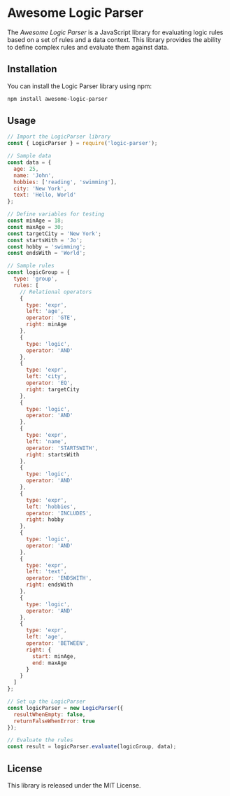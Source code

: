 # Awesome Logic Parser
The *Awesome Logic Parser* is a JavaScript library for evaluating logic rules based on a set of rules and a data context. This library provides the ability to define complex rules and evaluate them against data.

## Installation
You can install the Logic Parser library using npm:
```bash
npm install awesome-logic-parser
```

## Usage

```js
// Import the LogicParser library
const { LogicParser } = require('logic-parser');

// Sample data
const data = {
  age: 25,
  name: 'John',
  hobbies: ['reading', 'swimming'],
  city: 'New York',
  text: 'Hello, World'
};

// Define variables for testing
const minAge = 18;
const maxAge = 30;
const targetCity = 'New York';
const startsWith = 'Jo';
const hobby = 'swimming';
const endsWith = 'World';

// Sample rules
const logicGroup = {
  type: 'group',
  rules: [
    // Relational operators
    {
      type: 'expr',
      left: 'age',
      operator: 'GTE',
      right: minAge
    },
    {
      type: 'logic',
      operator: 'AND'
    },
    {
      type: 'expr',
      left: 'city',
      operator: 'EQ',
      right: targetCity
    },
    {
      type: 'logic',
      operator: 'AND'
    },
    {
      type: 'expr',
      left: 'name',
      operator: 'STARTSWITH',
      right: startsWith
    },
    {
      type: 'logic',
      operator: 'AND'
    },
    {
      type: 'expr',
      left: 'hobbies',
      operator: 'INCLUDES',
      right: hobby
    },
    {
      type: 'logic',
      operator: 'AND'
    },
    {
      type: 'expr',
      left: 'text',
      operator: 'ENDSWITH',
      right: endsWith
    },
    {
      type: 'logic',
      operator: 'AND'
    },
    {
      type: 'expr',
      left: 'age',
      operator: 'BETWEEN',
      right: {
        start: minAge,
        end: maxAge
      }
    }
  ]
};

// Set up the LogicParser
const logicParser = new LogicParser({
  resultWhenEmpty: false,
  returnFalseWhenError: true
});

// Evaluate the rules
const result = logicParser.evaluate(logicGroup, data);
```

## License
This library is released under the MIT License.